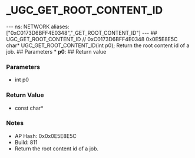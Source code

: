 # _UGC_GET_ROOT_CONTENT_ID

--- ns: NETWORK aliases: ["0xC0173D6BFF4E0348","_GET_ROOT_CONTENT_ID"] --- ## UGC_GET_ROOT_CONTENT_ID  // 0xC0173D6BFF4E0348 0x0E5E8E5C char* UGC_GET_ROOT_CONTENT_ID(int p0);  Return the root content id of a job.  ## Parameters * **p0**:  ## Return value

### Parameters
* int p0

### Return Value
* const char*

### Notes
* AP Hash: 0x0x0E5E8E5C
* Build: 811
* Return the root content id of a job.

